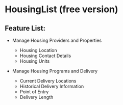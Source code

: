 # HousingList (free version)

## Feature List:

  * Manage Housing Providers and Properties
    - Housing Location
    - Housing Contact Details
    - Housing Units

  * Manage Housing Programs and Delivery
    - Current Delivery Locations
    - Historical Delivery Information
    - Point of Entry
    - Delivery Length
